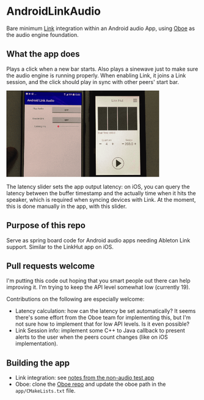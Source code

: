 # AndroidLinkAudio

Bare minimum [Link](https://github.com/Ableton/link) integration within an Android audio App, using [Oboe](https://github.com/google/oboe) as the audio engine foundation.

## What the app does
Plays a click when a new bar starts. Also plays a sinewave just to make sure the audio engine is running properly.  When enabling Link, it joins a Link session, and the click should play in sync with other peers' start bar.

![alt-text](androidLinkAudio_enableLink_tiny.gif)

The latency slider sets the app output latency: on iOS, you can query the latency between the buffer timestamp and the actually time when it hits the speaker, which is required when syncing devices with Link. At the moment, this is done manually in the app, with this slider.

## Purpose of this repo
Serve as spring board code for Android audio apps needing Ableton Link support. Similar to the LinkHut app on iOS.

## Pull requests welcome
I'm putting this code out hoping that you smart people out there can help improving it. I'm trying to keep the API level somewhat low (currently 19).

Contributions on the following are especially welcome:
- Latency calculation: how can the latency be set automatically? It seems there's some effort from the Oboe team for implementing this, but I'm not sure how to implement that for low API levels. Is it even possible?
- Link Session info: implement some C++ to Java callback to present alerts to the user when the peers count changes (like on iOS implementation).

## Building the app
- Link integration: see [notes from the non-audio test app](https://github.com/jbloit/androidLinkTest#building-the-app)
- Oboe: clone the [Oboe repo](https://github.com/google/oboe) and update the oboe path in the ```app/CMakeLists.txt``` file.
